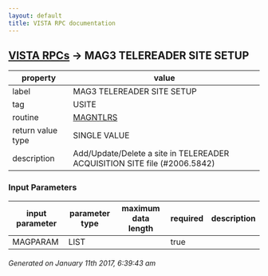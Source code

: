 ```yaml
---
layout: default
title: VISTA RPC documentation
---
```




## [VISTA RPCs](TableOfContent.md) &#8594; MAG3 TELEREADER SITE SETUP 

 property | value 
--- | --- 
 label | MAG3 TELEREADER SITE SETUP
 tag | USITE
 routine | [MAGNTLRS](http://code.osehra.org/dox/Routine_MAGNTLRS_source.html)
 return value type | SINGLE VALUE
 description |  Add/Update/Delete a site in TELEREADER ACQUISITION SITE file (#2006.5842)

### Input Parameters

| input parameter | parameter type | maximum data length | required | description | 
| --- | --- | --- | --- | --- | 
| MAGPARAM | LIST |  | true |  | 




 ###### Generated on January 11th 2017, 6:39:43 am